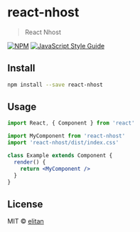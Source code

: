 # react-nhost

> React Nhost

[![NPM](https://img.shields.io/npm/v/react-nhost.svg)](https://www.npmjs.com/package/react-nhost) [![JavaScript Style Guide](https://img.shields.io/badge/code_style-standard-brightgreen.svg)](https://standardjs.com)

## Install

```bash
npm install --save react-nhost
```

## Usage

```jsx
import React, { Component } from 'react'

import MyComponent from 'react-nhost'
import 'react-nhost/dist/index.css'

class Example extends Component {
  render() {
    return <MyComponent />
  }
}
```

## License

MIT © [elitan](https://github.com/elitan)
